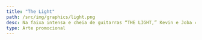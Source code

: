 ```yaml
---
title: "The Light"
path: /src/img/graphics/light.png
desc: Na faixa intensa e cheia de guitarras “THE LIGHT,” Kevin e Joba compartilham versos pessoais sobre seus passados, com Joba abordando o suicídio de seu pai e sua saúde mental, enquanto Kevin fala sobre relações familiares difíceis e suas memórias da infância no Texas. O tema da luz é recorrente em ROADRUNNER NEW LIGHT, NEW MACHINE, com a banda usando a frase “A luz vale a espera” na promoção do álbum. Em uma entrevista de março de 2021, Joba explicou que a canção representa “entrar na luz, ou na esperança, e segurar firme.” A faixa também inclui um sample de “Hace casi 2000 anos” da banda argentina Color Humano.
type: Arte promocional
---
```

